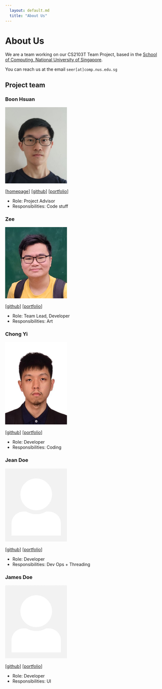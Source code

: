 ```yaml
---
  layout: default.md
  title: "About Us"
---
```


# About Us

We are a team working on our CS2103T Team Project, based in the
[School of Computing, National University of Singapore](http://www.comp.nus.edu.sg).

You can reach us at the email `seer[at]comp.nus.edu.sg`

## Project team

### Boon Hsuan

<img src="images/flyingdonkeys.png" width="200px">

[[homepage](https://tuition-production.up.railway.app/)]
[[github](https://github.com/FlyingDonkeys)]
[[portfolio](team/boonhsuan.md)]

* Role: Project Advisor
* Responsibilities: Code stuff

### Zee

<img src="images/zeepheru.png" width="200px">

[[github](http://github.com/zeepheru)]
[[portfolio](team/zee.md)]

* Role: Team Lead, Developer
* Responsibilities: Art

### Chong Yi

<img src="images/accountexeregister.png" width="200px">

[[github](https://github.com/accountexeregister)] [[portfolio](team/chongyi.md)]

* Role: Developer
* Responsibilities: Coding

### Jean Doe

<img src="images/johndoe.png" width="200px">

[[github](http://github.com/johndoe)]
[[portfolio](team/johndoe.md)]

* Role: Developer
* Responsibilities: Dev Ops + Threading

### James Doe

<img src="images/johndoe.png" width="200px">

[[github](http://github.com/johndoe)]
[[portfolio](team/johndoe.md)]

* Role: Developer
* Responsibilities: UI
